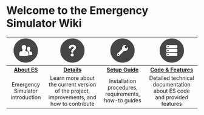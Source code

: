 # Welcome to the Emergency Simulator Wiki

[users]: https://github.com/HampelAlexandre/AleTest2/blob/master/users.png 
[help]: https://github.com/HampelAlexandre/AleTest2/blob/master/help.png 
[tools]: https://github.com/HampelAlexandre/AleTest2/blob/master/tools.png 
[database]: https://github.com/HampelAlexandre/AleTest2/blob/master/database.png 


|![users]                    |![help]                          |![tools]                       |![database]              |
|:--------------------------:|:-------------------------------:|:-----------------------------:|:-----------------------:|
|**[About ES](About-ES)**|**[Details](Details)**|**[Setup Guide](Setup-Guide)**|**[Code & Features](Documentation)**|
|Emergency Simulator introduction | Learn more about the current version of the project, improvements, and how to contribute | Installation procedures, requirements, how-to guides | Detailed technical documentation about ES code and provided features|

